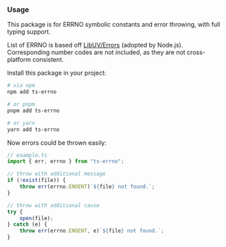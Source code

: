 ### Usage

This package is for ERRNO symbolic constants and error throwing, with full
typing support.

List of ERRNO is based off
[LibUV/Errors](https://docs.libuv.org/en/stable/errors.html) (adopted by
Node.js). Corresponding number codes are not included, as they are not
cross-platform consistent.

Install this package in your project:

```bash
# via npm
npm add ts-errno

# or pnpm
pnpm add ts-errno

# or yarn
yarn add ts-errno
```

Now errors could be thrown easily:

```ts
// example.ts
import { err, errno } from "ts-errno";

// throw with additional message
if (!exist(file)) {
    throw err(errno.ENOENT)`${file} not found.`;
}

// throw with additional cause
try {
    open(file);
} catch (e) {
    throw err(errno.ENOENT, e)`${file} not found.`;
}
```
